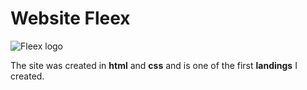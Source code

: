 # Website Fleex
![Fleex logo](/IMG/FLEEX.png)

The site was created in **html** and **css** and is one of the first **landings** I created.
